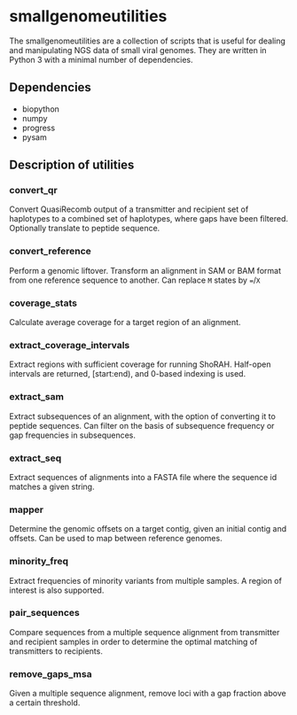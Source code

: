 # smallgenomeutilities
The smallgenomeutilities are a collection of scripts that is useful for dealing and manipulating NGS data of small viral genomes. They are written in Python 3 with a minimal number of dependencies.

## Dependencies
- biopython
- numpy
- progress
- pysam

## Description of utilities
### convert_qr
Convert QuasiRecomb output of a transmitter and recipient set of haplotypes to a combined set of haplotypes, where gaps have been filtered. Optionally translate to peptide sequence.

### convert_reference
Perform a genomic liftover. Transform an alignment in SAM or BAM format from one reference sequence to another. Can replace `M` states by `=`/`X`

### coverage_stats
Calculate average coverage for a target region of an alignment.

### extract_coverage_intervals
Extract regions with sufficient coverage for running ShoRAH. Half-open intervals are returned, [start:end), and 0-based indexing is used.

### extract_sam
Extract subsequences of an alignment, with the option of converting it to peptide sequences. Can filter on the basis of subsequence frequency or gap frequencies in subsequences.

### extract_seq
Extract sequences of alignments into a FASTA file where the sequence id matches a given string.

### mapper
Determine the genomic offsets on a target contig, given an initial contig and offsets. Can be used to map between reference genomes.

### minority_freq
Extract frequencies of minority variants from multiple samples. A region of interest is also supported.

### pair_sequences
Compare sequences from a multiple sequence alignment from transmitter and recipient samples in order to determine the optimal matching of transmitters to recipients.

### remove_gaps_msa
Given a multiple sequence alignment, remove loci with a gap fraction above a certain threshold.

